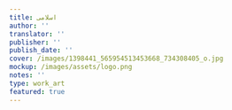 ```yaml
---
title: اسلامى
author: ''
translator: ''
publisher: ''
publish_date: ''
cover: /images/1398441_565954513453668_734308405_o.jpg
mockup: /images/assets/logo.png
notes: ''
type: work_art
featured: true
---
```


